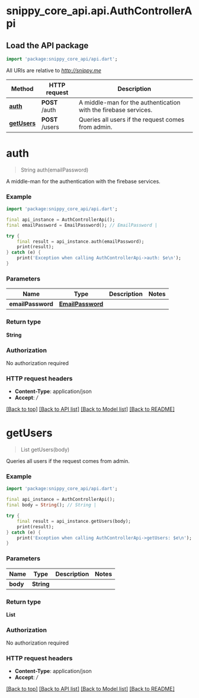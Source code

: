 # snippy_core_api.api.AuthControllerApi

## Load the API package
```dart
import 'package:snippy_core_api/api.dart';
```

All URIs are relative to *http://snippy.me*

Method | HTTP request | Description
------------- | ------------- | -------------
[**auth**](AuthControllerApi.md#auth) | **POST** /auth | A middle-man for the authentication with the firebase services.
[**getUsers**](AuthControllerApi.md#getusers) | **POST** /users | Queries all users if the request comes from admin.


# **auth**
> String auth(emailPassword)

A middle-man for the authentication with the firebase services.

### Example 
```dart
import 'package:snippy_core_api/api.dart';

final api_instance = AuthControllerApi();
final emailPassword = EmailPassword(); // EmailPassword | 

try { 
    final result = api_instance.auth(emailPassword);
    print(result);
} catch (e) {
    print('Exception when calling AuthControllerApi->auth: $e\n');
}
```

### Parameters

Name | Type | Description  | Notes
------------- | ------------- | ------------- | -------------
 **emailPassword** | [**EmailPassword**](EmailPassword.md)|  | 

### Return type

**String**

### Authorization

No authorization required

### HTTP request headers

 - **Content-Type**: application/json
 - **Accept**: */*

[[Back to top]](#) [[Back to API list]](../README.md#documentation-for-api-endpoints) [[Back to Model list]](../README.md#documentation-for-models) [[Back to README]](../README.md)

# **getUsers**
> List<String> getUsers(body)

Queries all users if the request comes from admin.

### Example 
```dart
import 'package:snippy_core_api/api.dart';

final api_instance = AuthControllerApi();
final body = String(); // String | 

try { 
    final result = api_instance.getUsers(body);
    print(result);
} catch (e) {
    print('Exception when calling AuthControllerApi->getUsers: $e\n');
}
```

### Parameters

Name | Type | Description  | Notes
------------- | ------------- | ------------- | -------------
 **body** | **String**|  | 

### Return type

**List<String>**

### Authorization

No authorization required

### HTTP request headers

 - **Content-Type**: application/json
 - **Accept**: */*

[[Back to top]](#) [[Back to API list]](../README.md#documentation-for-api-endpoints) [[Back to Model list]](../README.md#documentation-for-models) [[Back to README]](../README.md)

